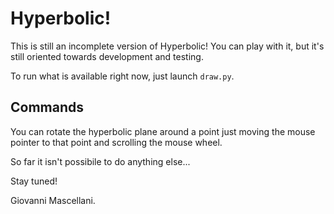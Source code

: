 # Hyperbolic!

This is still an incomplete version of Hyperbolic! You can play with
it, but it's still oriented towards development and testing.

To run what is available right now, just launch `draw.py`.

## Commands

You can rotate the hyperbolic plane around a point just moving the
mouse pointer to that point and scrolling the mouse wheel.

So far it isn't possibile to do anything else...

Stay tuned!

Giovanni Mascellani.
